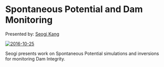 

# Spontaneous Potential and Dam Monitoring 

Presented by: [Seogi Kang](github.com/sgkang)

[![2016-10-25](https://img.youtube.com/vi/PoiXiVu24G4/0.jpg)](https://youtu.be/PoiXiVu24G4)

Seogi presents work on Spontaneous Potential simulations and inversions for monitoring Dam Integrity. 
